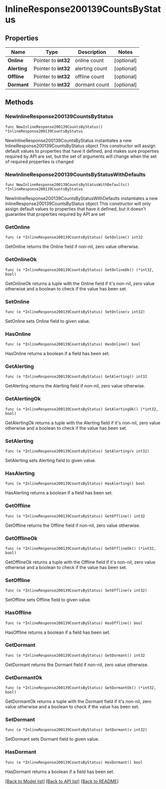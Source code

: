# InlineResponse200139CountsByStatus

## Properties

Name | Type | Description | Notes
------------ | ------------- | ------------- | -------------
**Online** | Pointer to **int32** | online count | [optional] 
**Alerting** | Pointer to **int32** | alerting count | [optional] 
**Offline** | Pointer to **int32** | offline count | [optional] 
**Dormant** | Pointer to **int32** | dormant count | [optional] 

## Methods

### NewInlineResponse200139CountsByStatus

`func NewInlineResponse200139CountsByStatus() *InlineResponse200139CountsByStatus`

NewInlineResponse200139CountsByStatus instantiates a new InlineResponse200139CountsByStatus object
This constructor will assign default values to properties that have it defined,
and makes sure properties required by API are set, but the set of arguments
will change when the set of required properties is changed

### NewInlineResponse200139CountsByStatusWithDefaults

`func NewInlineResponse200139CountsByStatusWithDefaults() *InlineResponse200139CountsByStatus`

NewInlineResponse200139CountsByStatusWithDefaults instantiates a new InlineResponse200139CountsByStatus object
This constructor will only assign default values to properties that have it defined,
but it doesn't guarantee that properties required by API are set

### GetOnline

`func (o *InlineResponse200139CountsByStatus) GetOnline() int32`

GetOnline returns the Online field if non-nil, zero value otherwise.

### GetOnlineOk

`func (o *InlineResponse200139CountsByStatus) GetOnlineOk() (*int32, bool)`

GetOnlineOk returns a tuple with the Online field if it's non-nil, zero value otherwise
and a boolean to check if the value has been set.

### SetOnline

`func (o *InlineResponse200139CountsByStatus) SetOnline(v int32)`

SetOnline sets Online field to given value.

### HasOnline

`func (o *InlineResponse200139CountsByStatus) HasOnline() bool`

HasOnline returns a boolean if a field has been set.

### GetAlerting

`func (o *InlineResponse200139CountsByStatus) GetAlerting() int32`

GetAlerting returns the Alerting field if non-nil, zero value otherwise.

### GetAlertingOk

`func (o *InlineResponse200139CountsByStatus) GetAlertingOk() (*int32, bool)`

GetAlertingOk returns a tuple with the Alerting field if it's non-nil, zero value otherwise
and a boolean to check if the value has been set.

### SetAlerting

`func (o *InlineResponse200139CountsByStatus) SetAlerting(v int32)`

SetAlerting sets Alerting field to given value.

### HasAlerting

`func (o *InlineResponse200139CountsByStatus) HasAlerting() bool`

HasAlerting returns a boolean if a field has been set.

### GetOffline

`func (o *InlineResponse200139CountsByStatus) GetOffline() int32`

GetOffline returns the Offline field if non-nil, zero value otherwise.

### GetOfflineOk

`func (o *InlineResponse200139CountsByStatus) GetOfflineOk() (*int32, bool)`

GetOfflineOk returns a tuple with the Offline field if it's non-nil, zero value otherwise
and a boolean to check if the value has been set.

### SetOffline

`func (o *InlineResponse200139CountsByStatus) SetOffline(v int32)`

SetOffline sets Offline field to given value.

### HasOffline

`func (o *InlineResponse200139CountsByStatus) HasOffline() bool`

HasOffline returns a boolean if a field has been set.

### GetDormant

`func (o *InlineResponse200139CountsByStatus) GetDormant() int32`

GetDormant returns the Dormant field if non-nil, zero value otherwise.

### GetDormantOk

`func (o *InlineResponse200139CountsByStatus) GetDormantOk() (*int32, bool)`

GetDormantOk returns a tuple with the Dormant field if it's non-nil, zero value otherwise
and a boolean to check if the value has been set.

### SetDormant

`func (o *InlineResponse200139CountsByStatus) SetDormant(v int32)`

SetDormant sets Dormant field to given value.

### HasDormant

`func (o *InlineResponse200139CountsByStatus) HasDormant() bool`

HasDormant returns a boolean if a field has been set.


[[Back to Model list]](../README.md#documentation-for-models) [[Back to API list]](../README.md#documentation-for-api-endpoints) [[Back to README]](../README.md)


